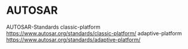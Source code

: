 # AUTOSAR
AUTOSAR-Standards classic-platform https://www.autosar.org/standards/classic-platform/
adaptive-platform https://www.autosar.org/standards/adaptive-platform/
